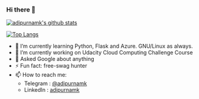 ### Hi there 👋

<!--
**adipurnamk/adipurnamk** is a ✨ _special_ ✨ repository because its `README.md` (this file) appears on your GitHub profile.

Here are some ideas to get you started:

- 👯 I’m looking to collaborate on ...
- 🤔 I’m looking for help with ...
- 😄 Pronouns: ...

-->

[![adipurnamk's github stats](https://github-readme-stats.vercel.app/api?username=adipurnamk&count_private=true&show_icons=true)](https://github.com/anuraghazra/github-readme-stats)
<!-- [![adipurnamk's wakatime stats](https://github-readme-stats.vercel.app/api/wakatime?username=adipurnamk)](https://github.com/anuraghazra/github-readme-stats) -->
[![Top Langs](https://github-readme-stats.vercel.app/api/top-langs/?username=adipurnamk&layout=compact)](https://github.com/anuraghazra/github-readme-stats)

- 🌱 I’m currently learning Python, Flask and Azure. GNU/Linux as always.
- 🔭 I’m currently working on Udacity Cloud Computing Challenge Course
- 💬 Asked Google about anything
- ⚡ Fun fact: free-swag hunter
- 📫 How to reach me: 
  - Telegram : [@adipurnamk](https://t.me/adipurnamk)
  - LinkedIn : [adipurnamk](https://www.linkedin.com/in/adipurnamk/)
  
<!--
github readme stats
Credit: https://github.com/anuraghazra/github-readme-stats#github-stats-card
-->
